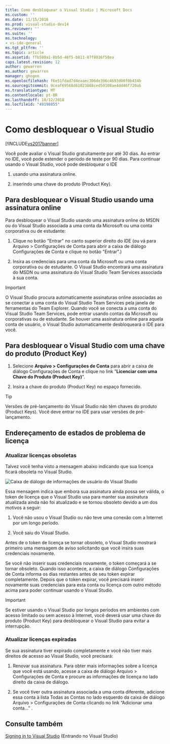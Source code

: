```yaml
---
title: Como desbloquear o Visual Studio | Microsoft Docs
ms.custom: ''
ms.date: 11/15/2016
ms.prod: visual-studio-dev14
ms.reviewer: ''
ms.suite: ''
ms.technology:
- vs-ide-general
ms.tgt_pltfrm: ''
ms.topic: article
ms.assetid: ffb580a1-8b5d-48f5-b811-87f8036f50ea
caps.latest.revision: 12
author: gewarren
ms.author: gewarren
manager: ghogen
ms.openlocfilehash: f6e51fdad7d4eaaec306de396c4693d00f0b434b
ms.sourcegitcommit: 9ceaf69568d61023868ced59108ae4dd46f720ab
ms.translationtype: MT
ms.contentlocale: pt-BR
ms.lasthandoff: 10/12/2018
ms.locfileid: "49198855"
---
```

# <a name="how-to-unlock-visual-studio"></a>Como desbloquear o Visual Studio
[!INCLUDE[vs2017banner](../includes/vs2017banner.md)]

Você pode avaliar o Visual Studio gratuitamente por até 30 dias. Ao entrar no IDE, você pode estender o período de teste por 90 dias. Para continuar usando o Visual Studio, você pode desbloquear o IDE  
  
1.  usando uma assinatura online.  
  
2.  inserindo uma chave do produto (Product Key).  
  
## <a name="to-unlock-visual-studio-using-an-online-subscription"></a>Para desbloquear o Visual Studio usando uma assinatura online  
 Para desbloquear o Visual Studio usando uma assinatura online do MSDN ou do Visual Studio associada a uma conta da Microsoft ou uma conta corporativa ou de estudante:  
  
1.  Clique no botão "Entrar" no canto superior direito do IDE (ou vá para Arquivo > Configurações de Conta para abrir a caixa de diálogo Configurações de Conta e clique no botão "Entrar".)  
  
2.  Insira as credenciais para uma conta da Microsoft ou uma conta corporativa ou de estudante. O Visual Studio encontrará uma assinatura do MSDN ou uma assinatura do Visual Studio Team Services associada à sua conta.  
  
> [!IMPORTANT]
>  O Visual Studio procura automaticamente assinaturas online associadas ao se conectar a uma conta do Visual Studio Team Services pela janela de ferramentas do Team Explorer. Quando você se conecta a uma conta do Visual Studio Team Services, pode entrar usando contas da Microsoft ou corporativas ou de estudante. Se houver uma assinatura online para aquela conta de usuário, o Visual Studio automaticamente desbloqueará o IDE para você.  
  
## <a name="to-unlock-visual-studio-with-a-product-key"></a>Para desbloquear o Visual Studio com uma chave do produto (Product Key)  
  
1.  Selecione **Arquivo > Configurações de Conta** para abrir a caixa de diálogo Configurações de Conta e clique no link "**Licenciar com uma Chave do Produto (Product Key)**".  
  
2.  Insira a chave do produto (Product Key) no espaço fornecido.  
  
> [!TIP]
>  Versões de pré-lançamento do Visual Studio não têm chaves do produto (Product Keys). Você deve entrar no IDE para usar versões de pré-lançamento.  
  
## <a name="addressing-license-problem-states"></a>Endereçamento de estados de problema de licença  
  
### <a name="updating-stale-licenses"></a>Atualizar licenças obsoletas  
 Talvez você tenha visto a mensagem abaixo indicando que sua licença ficará obsoleta no Visual Studio.  
  
 ![Caixa de diálogo de informações de usuário do Visual Studio](../ide/media/vs2013-userinfo.png "VS2013_UserInfo")  
  
 Essa mensagem indica que embora sua assinatura ainda possa ser válida, o token de licença que o Visual Studio usa para manter sua assinatura atualizada ainda não foi atualizado e se tornou obsoleto devido a um dos motivos a seguir:  
  
1.  Você não usou o Visual Studio ou não teve uma conexão com a Internet por um longo período.  
  
2.  Você saiu do Visual Studio.  
  
 Antes de o token de licença se tornar obsoleto, o Visual Studio mostrará primeiro uma mensagem de aviso solicitando que você insira suas credenciais novamente.  
  
 Se você não inserir suas credenciais novamente, o token começará a se tornar obsoleto. Quando isso acontece, a caixa de diálogo Configurações de Conta informa os dias restantes antes de seu token expirar completamente. Depois que o token expirar, você precisará inserir novamente suas credenciais para esta conta ou licença com outro método acima para poder continuar usando o Visual Studio.  
  
> [!IMPORTANT]
>  Se estiver usando o Visual Studio por longos períodos em ambientes com acesso limitado ou sem acesso à Internet, você deverá usar uma chave do produto (Product Key) para desbloquear o Visual Studio para evitar a interrupção.  
  
### <a name="updating-expired-licenses"></a>Atualizar licenças expiradas  
 Se sua assinatura tiver expirado completamente e você não tiver mais direitos de acesso ao Visual Studio, você precisará:  
  
1.  Renovar sua assinatura. Para obter mais informações sobre a licença que você está usando, acesse a caixa de diálogo Arquivo > Configurações de Conta e procure as informações de licença no lado direito da caixa de diálogo.  
  
2.  Se você tiver outra assinatura associada a uma conta diferente, adicione essa conta à lista Todas as Contas no lado esquerdo da caixa de diálogo Arquivo > Configurações de Conta clicando no link “Adicionar uma conta...” .  
  
## <a name="see-also"></a>Consulte também  
 [Signing in to Visual Studio](../ide/signing-in-to-visual-studio.md) (Entrando no Visual Studio)




